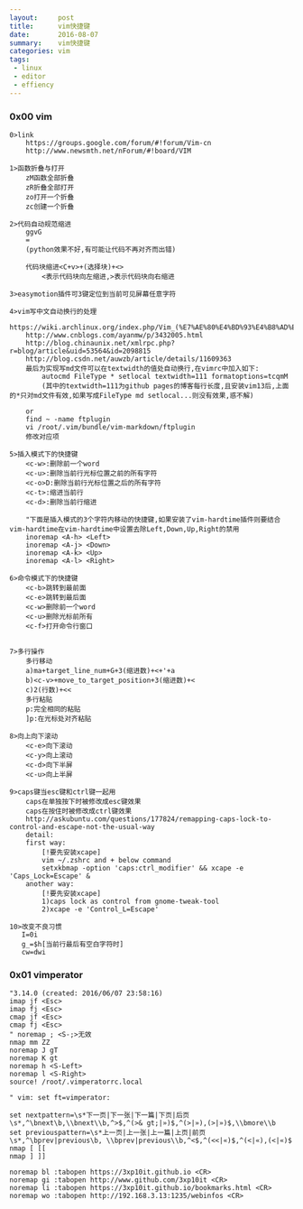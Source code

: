 ```yaml
---
layout:     post
title:      vim快捷键
date:       2016-08-07
summary:    vim快捷键
categories: vim
tags:
 - linux
 - editor
 - effiency
---
```


### 0x00 vim

    0>link
        https://groups.google.com/forum/#!forum/Vim-cn
        http://www.newsmth.net/nForum/#!board/VIM

    1>函数折叠与打开
        zM函数全部折叠
        zR折叠全部打开
        zo打开一个折叠
        zc创建一个折叠

    2>代码自动规范缩进
        ggvG
        =
        (python效果不好,有可能让代码不再对齐而出错)

        代码块缩进<C+v>+(选择块)+<>
            <表示代码块向左缩进,>表示代码块向右缩进

    3>easymotion插件可3键定位到当前可见屏幕任意字符

    4>vim写中文自动换行的处理
        https://wiki.archlinux.org/index.php/Vim_(%E7%AE%80%E4%BD%93%E4%B8%AD%E6%96%87)#.E8.87.AA.E5.8A.A8.E6.8D.A2.E8.A1.8C.E6.98.BE.E7.A4.BA
        http://www.cnblogs.com/ayanmw/p/3432005.html
        http://blog.chinaunix.net/xmlrpc.php?r=blog/article&uid=53564&id=2098815
        http://blog.csdn.net/auwzb/article/details/11609363
        最后为实现写md文件可以在textwidth的值处自动换行,在vimrc中加入如下:
            autocmd FileType * setlocal textwidth=111 formatoptions=tcqmM
            (其中的textwidth=111为github pages的博客每行长度,且安装vim13后,上面的*只对md文件有效,如果写成FileType md setlocal...则没有效果,惑不解)

        or
        find ~ -name ftplugin
        vi /root/.vim/bundle/vim-markdown/ftplugin
        修改对应项

    5>插入模式下的快捷键
    	<c-w>:删除前一个word
    	<c-u>:删除当前行光标位置之前的所有字符
    	<c-o>D:删除当前行光标位置之后的所有字符
    	<c-t>:缩进当前行
    	<c-d>:删除当前行缩进
    	
    	"下面是插入模式的3个字符内移动的快捷键,如果安装了vim-hardtime插件则要结合vim-hardtime在vim-hardtime中设置去除Left,Down,Up,Right的禁用
    	inoremap <A-h> <Left>
    	inoremap <A-j> <Down>
    	inoremap <A-k> <Up>
    	inoremap <A-l> <Right>

    6>命令模式下的快捷键
    	<c-b>跳转到最前面
    	<c-e>跳转到最后面
    	<c-w>删除前一个word
    	<c-u>删除光标前所有
    	<c-f>打开命令行窗口


	7>多行操作
		多行移动
		a)ma+target_line_num+G+3(缩进数)+<+'+a
		b)<c-v>+move_to_target_position+3(缩进数)+<
		c)2(行数)+<<
		多行粘贴
		p:完全相同的粘贴
		]p:在光标处对齐粘贴

	8>向上向下滚动
		<c-e>向下滚动
		<c-y>向上滚动
		<c-d>向下半屏
		<c-u>向上半屏
    	
	9>caps键当esc键和ctrl键一起用
		caps在单独按下时被修改成esc键效果
		caps在按住时被修改成ctrl键效果
		http://askubuntu.com/questions/177824/remapping-caps-lock-to-control-and-escape-not-the-usual-way
		detail:
		first way:
			[!要先安装xcape]
			vim ~/.zshrc and + below command
			setxkbmap -option 'caps:ctrl_modifier' && xcape -e 'Caps_Lock=Escape' &
		another way:
			[!要先安装xcape]
			1)caps lock as control from gnome-tweak-tool
			2)xcape -e 'Control_L=Escape'

    10>改变不良习惯
       I=0i
       g_=$h[当前行最后有空白字符时]
       cw=dwi

### 0x01 vimperator

    "3.14.0 (created: 2016/06/07 23:58:16)
    imap jf <Esc>
    imap fj <Esc>
    cmap jf <Esc>
    cmap fj <Esc>
    " noremap ; <S-;>无效
    nmap mm ZZ
    noremap J gT
    noremap K gt
    noremap h <S-Left>
    noremap l <S-Right>
    source! /root/.vimperatorrc.local

    " vim: set ft=vimperator:

    set nextpattern=\s*下一页|下一张|下一篇|下页|后页\s*,^\bnext\b,\\bnext\\b,^>$,^(>& gt;|»)$,^(>|»),(>|»)$,\\bmore\\b
    set previouspattern=\s*上一页|上一张|上一篇|上页|前页\s*,^\bprev|previous\b, \\bprev|previous\\b,^<$,^(<<|«)$,^(<|«),(<|«)$
    nmap [ [[
    nmap ] ]]

    noremap bl :tabopen https://3xp10it.github.io <CR>
    noremap gi :tabopen http://www.github.com/3xp10it <CR>
    noremap li :tabopen https://3xp10it.github.io/bookmarks.html <CR>
    noremap wo :tabopen http://192.168.3.13:1235/webinfos <CR>

